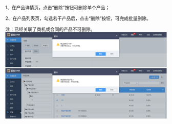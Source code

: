 1、在产品详情页，点击“删除”按钮可删除单个产品；

2、在产品列表页，勾选若干产品后，点击“删除”按钮，可完成批量删除。

注：已经关联了商机或合同的产品不可删除。![](/assets/59)![](/assets/58)

